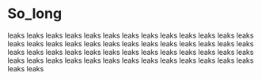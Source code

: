 # So_long
leaks leaks leaks leaks leaks leaks leaks leaks leaks leaks leaks leaks leaks leaks leaks leaks leaks leaks leaks leaks leaks leaks leaks leaks leaks leaks leaks leaks leaks leaks leaks leaks leaks leaks leaks leaks leaks leaks leaks leaks leaks leaks leaks leaks leaks leaks leaks leaks leaks leaks leaks leaks leaks leaks 
